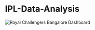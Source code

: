 # IPL-Data-Analysis
![Royal Challengers Bangalore Dashboard](https://user-images.githubusercontent.com/49750094/57065066-8ad53b80-6cc8-11e9-8cb9-737ddfb7f412.png)
